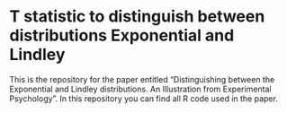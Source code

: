 
<!-- README.md is generated from README.Rmd. Please edit that file -->

# T statistic to distinguish between distributions Exponential and Lindley

<!-- badges: start -->
<!-- badges: end -->

This is the repository for the paper entitled “Distinguishing between
the Exponential and Lindley distributions. An Illustration from
Experimental Psychology”. In this repository you can find all R code
used in the paper.
